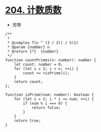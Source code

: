 
# [204. 计数质数](https://leetcode-cn.com/problems/count-primes/)

- 穷举

```
/**
 *
 * @complex T(n ^ (3 / 2)) / S(1)
 * @param {number} n
 * @return {*}  {number}
 */
function countPrimes(n: number): number {
    let count: number = 0;
    for (let i = 2; i < n; ++i) {
        count += +isPrime(i);
    }
    return count;
};

function isPrime(num: number): boolean {
    for (let i = 2; i * i <= num; ++i) {
        if (num % i === 0) {
            return false;
        }
    }
    return true;
}
```
